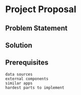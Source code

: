# Project Proposal

## Problem Statement
	
	
## Solution
	
	
## Prerequisites
	data sources
	external components
	similar apps
	hardest parts to implement

